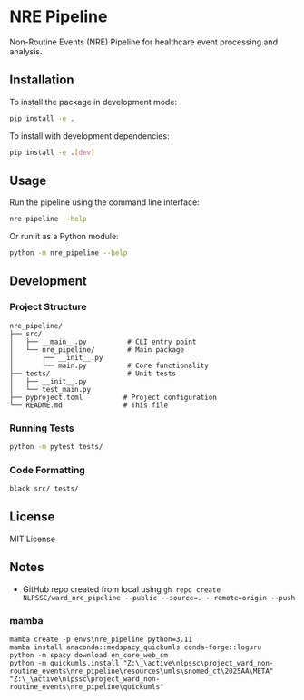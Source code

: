# NRE Pipeline

Non-Routine Events (NRE) Pipeline for healthcare event processing and analysis.

## Installation

To install the package in development mode:

```bash
pip install -e .
```

To install with development dependencies:

```bash
pip install -e .[dev]
```

## Usage

Run the pipeline using the command line interface:

```bash
nre-pipeline --help
```

Or run it as a Python module:

```bash
python -m nre_pipeline --help
```

## Development

### Project Structure

```
nre_pipeline/
├── src/
│   ├── __main__.py          # CLI entry point
│   └── nre_pipeline/        # Main package
│       ├── __init__.py
│       └── main.py          # Core functionality
├── tests/                   # Unit tests
│   ├── __init__.py
│   └── test_main.py
├── pyproject.toml          # Project configuration
└── README.md               # This file
```

### Running Tests

```bash
python -m pytest tests/
```

### Code Formatting

```bash
black src/ tests/
```

## License

MIT License


## Notes

- GitHub repo created from local using `gh repo create NLPSSC/ward_nre_pipeline --public --source=. --remote=origin --push`

### mamba

```shell
mamba create -p envs\nre_pipeline python=3.11
mamba install anaconda::medspacy_quickumls conda-forge::loguru
python -m spacy download en_core_web_sm
python -m quickumls.install "Z:\_\active\nlpssc\project_ward_non-routine_events\nre_pipeline\resources\umls\snomed_ct\2025AA\META" "Z:\_\active\nlpssc\project_ward_non-routine_events\nre_pipeline\quickumls"
```

